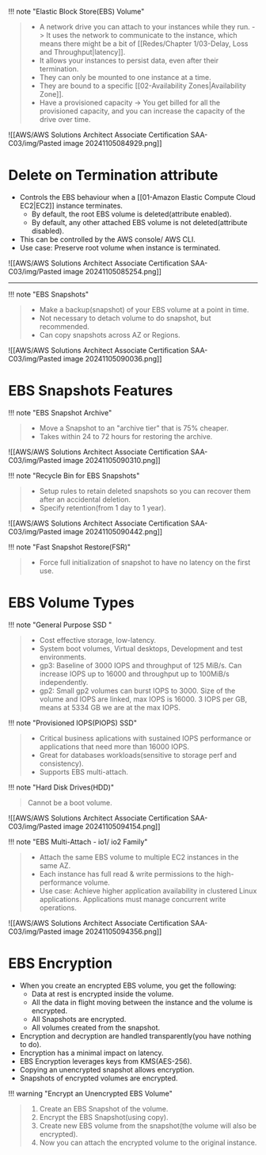 !!! note "Elastic Block Store(EBS) Volume"
> - A network drive you can attach to your instances while they run. -> It uses the network to communicate to the instance, which means there might be a bit of [[Redes/Chapter 1/03-Delay, Loss and Throughput|latency]].
> - It allows your instances to persist data, even after their termination.
> - They can only be mounted to one instance at a time.
> - They are bound to a specific [[02-Availability Zones|Availability Zone]].
> - Have a provisioned capacity -> You get billed for all the provisioned capacity, and you can increase the capacity of the drive over time.


![[AWS/AWS Solutions Architect Associate Certification SAA-C03/img/Pasted image 20241105084929.png]]

# Delete on Termination attribute
- Controls the EBS behaviour when a [[01-Amazon Elastic Compute Cloud EC2|EC2]] instance terminates.
	- By default, the root EBS volume is deleted(attribute enabled).
	- By default, any other attached EBS volume is not deleted(attribute disabled).
- This can be controlled by the AWS console/ AWS CLI.
- Use case: Preserve root volume when instance is terminated.

![[AWS/AWS Solutions Architect Associate Certification SAA-C03/img/Pasted image 20241105085254.png]]

---

!!! note "EBS Snapshots"
> - Make a backup(snapshot) of your EBS volume at a point in time.
> - Not necessary to detach volume to do snapshot, but recommended.
> - Can copy snapshots across AZ or Regions.

![[AWS/AWS Solutions Architect Associate Certification SAA-C03/img/Pasted image 20241105090036.png]]

# EBS Snapshots Features

!!! note "EBS Snapshot Archive"
> - Move a Snapshot to an "archive tier" that is 75% cheaper.
> - Takes within 24 to 72 hours for restoring the archive.

![[AWS/AWS Solutions Architect Associate Certification SAA-C03/img/Pasted image 20241105090310.png]]



!!! note "Recycle Bin for EBS Snapshots"
> - Setup rules to retain deleted snapshots so you can recover them after an accidental deletion.
> - Specify retention(from 1 day to 1 year).

![[AWS/AWS Solutions Architect Associate Certification SAA-C03/img/Pasted image 20241105090442.png]]

!!! note "Fast Snapshot Restore(FSR)"
> - Force full initialization of snapshot to have no latency on the first use.


# EBS Volume Types

!!! note "General Purpose SSD "
> - Cost effective storage, low-latency.
> - System boot volumes, Virtual desktops, Development and test environments.
> - gp3: Baseline of 3000 IOPS and throughput of 125 MiB/s. Can increase IOPS up to 16000 and throughput up to 100MiB/s independently. 
> - gp2: Small gp2 volumes can burst IOPS to 3000. Size of the volume and IOPS are linked, max IOPS is 16000. 3 IOPS per GB, means at 5334 GB we are at the max IOPS.


!!! note "Provisioned IOPS(PIOPS) SSD"
> - Critical business aplications with sustained IOPS performance or applications that need more than 16000 IOPS.
> - Great for databases workloads(sensitive to storage perf and consistency).
> - Supports EBS multi-attach.



!!! note "Hard Disk Drives(HDD)"
> Cannot be a boot volume.
> 


![[AWS/AWS Solutions Architect Associate Certification SAA-C03/img/Pasted image 20241105094154.png]]


!!! note "EBS Multi-Attach - io1/ io2 Family"
> - Attach the same EBS volume to multiple EC2 instances in the same AZ.
> - Each instance has full read & write permissions to the high-performance volume.
> - Use case: Achieve higher application availability in clustered Linux applications. Applications must manage concurrent write operations.


![[AWS/AWS Solutions Architect Associate Certification SAA-C03/img/Pasted image 20241105094356.png]]


# EBS Encryption
- When you create an encrypted EBS volume, you get the following:
	- Data at rest is encrypted inside the volume.
	- All the data in flight moving between the instance and the volume is encrypted.
	- All Snapshots are encrypted.
	- All volumes created from the snapshot.
- Encryption and decryption are handled transparently(you have nothing to do).
- Encryption has a minimal impact on latency.
- EBS Encryption leverages keys from KMS(AES-256).
- Copying an unencrypted snapshot allows encryption.
- Snapshots of encrypted volumes are encrypted.


!!! warning "Encrypt an Unencrypted EBS Volume"
> 1. Create an EBS Snapshot of the volume.
> 2. Encrypt the EBS Snapshot(using copy).
> 3. Create new EBS volume from the snapshot(the volume will also be encrypted).
> 4. Now you can attach the encrypted volume to the original instance.
